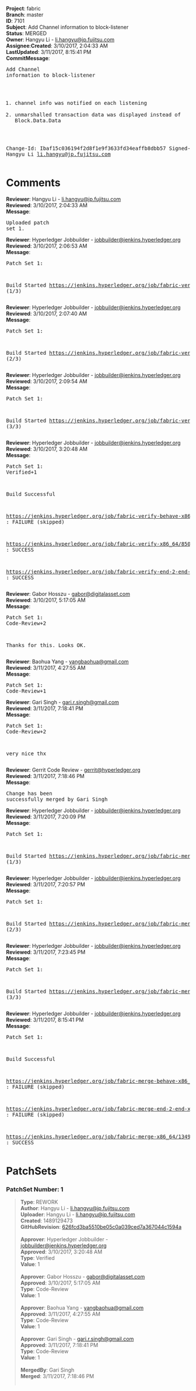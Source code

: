 <strong>Project</strong>: fabric</br><strong>Branch</strong>: master<br><strong>ID</strong>: 7101<br><strong>Subject</strong>: Add Channel information to block-listener<br><strong>Status</strong>: MERGED<br><strong>Owner</strong>: Hangyu Li - li.hangyu@jp.fujitsu.com<br><strong>Assignee</strong>:<strong>Created</strong>: 3/10/2017, 2:04:33 AM<br><strong>LastUpdated</strong>: 3/11/2017, 8:15:41 PM<br><strong>CommitMessage</strong>:<br><pre>Add Channel information to block-listener

1. channel info was notified on each listening
2. unmarshalled transaction data was displayed instead of Block.Data.Data

Change-Id: Ibaf15c036194f2d8f1e9f3633fd34eaffb8dbb57
Signed-off-by: Hangyu Li <li.hangyu@jp.fujitsu.com>
</pre><h1>Comments</h1><strong>Reviewer</strong>: Hangyu Li - li.hangyu@jp.fujitsu.com<br><strong>Reviewed</strong>: 3/10/2017, 2:04:33 AM<br><strong>Message</strong>: <pre>Uploaded patch set 1.</pre><strong>Reviewer</strong>: Hyperledger Jobbuilder - jobbuilder@jenkins.hyperledger.org<br><strong>Reviewed</strong>: 3/10/2017, 2:06:53 AM<br><strong>Message</strong>: <pre>Patch Set 1:

Build Started https://jenkins.hyperledger.org/job/fabric-verify-x86_64/8504/ (1/3)</pre><strong>Reviewer</strong>: Hyperledger Jobbuilder - jobbuilder@jenkins.hyperledger.org<br><strong>Reviewed</strong>: 3/10/2017, 2:07:40 AM<br><strong>Message</strong>: <pre>Patch Set 1:

Build Started https://jenkins.hyperledger.org/job/fabric-verify-behave-x86_64/2578/ (2/3)</pre><strong>Reviewer</strong>: Hyperledger Jobbuilder - jobbuilder@jenkins.hyperledger.org<br><strong>Reviewed</strong>: 3/10/2017, 2:09:54 AM<br><strong>Message</strong>: <pre>Patch Set 1:

Build Started https://jenkins.hyperledger.org/job/fabric-verify-end-2-end-x86_64/44/ (3/3)</pre><strong>Reviewer</strong>: Hyperledger Jobbuilder - jobbuilder@jenkins.hyperledger.org<br><strong>Reviewed</strong>: 3/10/2017, 3:20:48 AM<br><strong>Message</strong>: <pre>Patch Set 1: Verified+1

Build Successful 

https://jenkins.hyperledger.org/job/fabric-verify-behave-x86_64/2578/ : FAILURE (skipped)

https://jenkins.hyperledger.org/job/fabric-verify-x86_64/8504/ : SUCCESS

https://jenkins.hyperledger.org/job/fabric-verify-end-2-end-x86_64/44/ : SUCCESS</pre><strong>Reviewer</strong>: Gabor Hosszu - gabor@digitalasset.com<br><strong>Reviewed</strong>: 3/10/2017, 5:17:05 AM<br><strong>Message</strong>: <pre>Patch Set 1: Code-Review+2

Thanks for this. Looks OK.</pre><strong>Reviewer</strong>: Baohua Yang - yangbaohua@gmail.com<br><strong>Reviewed</strong>: 3/11/2017, 4:27:55 AM<br><strong>Message</strong>: <pre>Patch Set 1: Code-Review+1</pre><strong>Reviewer</strong>: Gari Singh - gari.r.singh@gmail.com<br><strong>Reviewed</strong>: 3/11/2017, 7:18:41 PM<br><strong>Message</strong>: <pre>Patch Set 1: Code-Review+2

very nice thx</pre><strong>Reviewer</strong>: Gerrit Code Review - gerrit@hyperledger.org<br><strong>Reviewed</strong>: 3/11/2017, 7:18:46 PM<br><strong>Message</strong>: <pre>Change has been successfully merged by Gari Singh</pre><strong>Reviewer</strong>: Hyperledger Jobbuilder - jobbuilder@jenkins.hyperledger.org<br><strong>Reviewed</strong>: 3/11/2017, 7:20:09 PM<br><strong>Message</strong>: <pre>Patch Set 1:

Build Started https://jenkins.hyperledger.org/job/fabric-merge-x86_64/1349/ (1/3)</pre><strong>Reviewer</strong>: Hyperledger Jobbuilder - jobbuilder@jenkins.hyperledger.org<br><strong>Reviewed</strong>: 3/11/2017, 7:20:57 PM<br><strong>Message</strong>: <pre>Patch Set 1:

Build Started https://jenkins.hyperledger.org/job/fabric-merge-behave-x86_64/350/ (2/3)</pre><strong>Reviewer</strong>: Hyperledger Jobbuilder - jobbuilder@jenkins.hyperledger.org<br><strong>Reviewed</strong>: 3/11/2017, 7:23:45 PM<br><strong>Message</strong>: <pre>Patch Set 1:

Build Started https://jenkins.hyperledger.org/job/fabric-merge-end-2-end-x86_64/23/ (3/3)</pre><strong>Reviewer</strong>: Hyperledger Jobbuilder - jobbuilder@jenkins.hyperledger.org<br><strong>Reviewed</strong>: 3/11/2017, 8:15:41 PM<br><strong>Message</strong>: <pre>Patch Set 1:

Build Successful 

https://jenkins.hyperledger.org/job/fabric-merge-behave-x86_64/350/ : FAILURE (skipped)

https://jenkins.hyperledger.org/job/fabric-merge-end-2-end-x86_64/23/ : FAILURE (skipped)

https://jenkins.hyperledger.org/job/fabric-merge-x86_64/1349/ : SUCCESS</pre><h1>PatchSets</h1><h3>PatchSet Number: 1</h3><blockquote><strong>Type</strong>: REWORK<br><strong>Author</strong>: Hangyu Li - li.hangyu@jp.fujitsu.com<br><strong>Uploader</strong>: Hangyu Li - li.hangyu@jp.fujitsu.com<br><strong>Created</strong>: 1489129473<br><strong>GitHubRevision</strong>: [626fcd3ba5510be05c0a039ced7a367044c1594a](https://github.com/hyperledger/fabric/commit/626fcd3ba5510be05c0a039ced7a367044c1594a)<br><br><strong>Approver</strong>: Hyperledger Jobbuilder - jobbuilder@jenkins.hyperledger.org<br><strong>Approved</strong>: 3/10/2017, 3:20:48 AM<br><strong>Type</strong>: Verified<br><strong>Value</strong>: 1<br><br><strong>Approver</strong>: Gabor Hosszu - gabor@digitalasset.com<br><strong>Approved</strong>: 3/10/2017, 5:17:05 AM<br><strong>Type</strong>: Code-Review<br><strong>Value</strong>: 1<br><br><strong>Approver</strong>: Baohua Yang - yangbaohua@gmail.com<br><strong>Approved</strong>: 3/11/2017, 4:27:55 AM<br><strong>Type</strong>: Code-Review<br><strong>Value</strong>: 1<br><br><strong>Approver</strong>: Gari Singh - gari.r.singh@gmail.com<br><strong>Approved</strong>: 3/11/2017, 7:18:41 PM<br><strong>Type</strong>: Code-Review<br><strong>Value</strong>: 1<br><br><strong>MergedBy</strong>: Gari Singh<br><strong>Merged</strong>: 3/11/2017, 7:18:46 PM<br><br></blockquote>